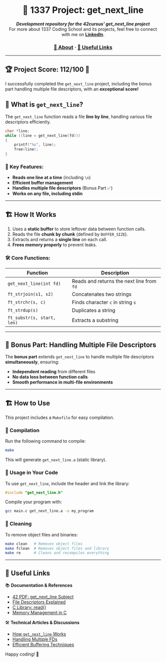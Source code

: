 <h1 align="center">🚀 1337 Project: get_next_line</h1>

<p align="center">
  <b><i>Development repository for the 42cursus' get_next_line project</i></b><br>
  For more about 1337 Coding School and its projects, feel free to connect with me on <a href="https://www.linkedin.com/in/tellat-ilyas/"><b>LinkedIn</b></a>.
</p>

<h3 align="center">
  <a href="#-about">📖 About</a>
  <span> · </span>
  <a href="#-useful-links">🔗 Useful Links</a>
</h3>

---

## 🏆 Project Score: **112/100** 🎉

I successfully completed the `get_next_line` project, including the bonus part handling multiple file descriptors, with an **exceptional score!**

## 📜 What is `get_next_line`?

The `get_next_line` function reads a file **line by line**, handling various file descriptors efficiently.

```c
char *line;
while ((line = get_next_line(fd)))
{
    printf("%s", line);
    free(line);
}
```

### 🌟 Key Features:

- **Reads one line at a time** (including `\n`)
- **Efficient buffer management**
- **Handles multiple file descriptors** (Bonus Part ✅)
- **Works on any file, including stdin**

---

## 🏗️ How It Works

1. Uses a **static buffer** to store leftover data between function calls.
2. Reads the file **chunk by chunk** (defined by `BUFFER_SIZE`).
3. Extracts and returns a **single line** on each call.
4. **Frees memory properly** to prevent leaks.

### 🛠️ Core Functions:

| Function                   | Description                               |
| -------------------------- | ----------------------------------------- |
| `get_next_line(int fd)`    | Reads and returns the next line from `fd` |
| `ft_strjoin(s1, s2)`       | Concatenates two strings                  |
| `ft_strchr(s, c)`          | Finds character `c` in string `s`         |
| `ft_strdup(s)`             | Duplicates a string                       |
| `ft_substr(s, start, len)` | Extracts a substring                      |

---

## 🚀 Bonus Part: Handling Multiple File Descriptors

The **bonus part** extends `get_next_line` to handle multiple file descriptors **simultaneously**, ensuring:

- **Independent reading** from different files
- **No data loss between function calls**
- **Smooth performance in multi-file environments**

---

## 🏗️ How to Use

This project includes a `Makefile` for easy compilation.

### 🔹 Compilation
Run the following command to compile:
```sh
make
```
This will generate `get_next_line.a` (static library).

### 🔹 Usage in Your Code
To use `get_next_line`, include the header and link the library:
```c
#include "get_next_line.h"
```
Compile your program with:
```sh
gcc main.c get_next_line.a -o my_program
```

### 🔹 Cleaning
To remove object files and binaries:
```sh
make clean   # Removes object files
make fclean  # Removes object files and library
make re      # Cleans and recompiles everything
```

---

## 📌 Useful Links

📚 **Documentation & References**

- [42 PDF: get\_next\_line Subject](https://cdn.intra.42.fr/pdf/pdf/96258/en.subject.pdf)
- [File Descriptors Explained](https://www.bottomupcs.com/file_descriptors.xhtml)
- [C Library: read()](https://man7.org/linux/man-pages/man2/read.2.html)
- [Memory Management in C](https://www.geeksforgeeks.org/memory-management-c/)

🛠 **Technical Articles & Discussions**

- [How ](https://stackoverflow.com/questions/252782/strtok-vs-strsep)[`get_next_line`](https://stackoverflow.com/questions/252782/strtok-vs-strsep)[ Works](https://stackoverflow.com/questions/252782/strtok-vs-strsep)
- [Handling Multiple FDs](https://medium.com/swlh/handling-multiple-file-descriptors-in-c-4fdf7f50d12)
- [Efficient Buffering Techniques](https://www.cs.tufts.edu/comp/15/resources/buffering.html)

Happy coding! 🚀

